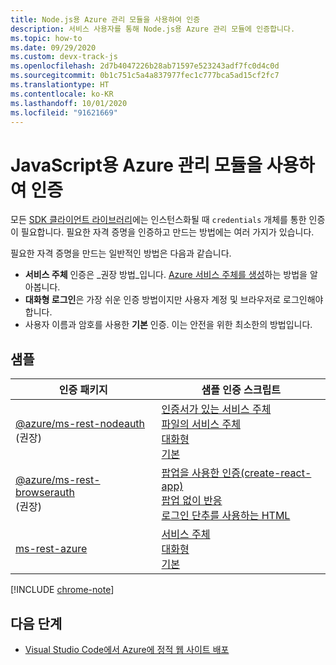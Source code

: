 ```yaml
---
title: Node.js용 Azure 관리 모듈을 사용하여 인증
description: 서비스 사용자를 통해 Node.js용 Azure 관리 모듈에 인증합니다.
ms.topic: how-to
ms.date: 09/29/2020
ms.custom: devx-track-js
ms.openlocfilehash: 2d7b4047226b28ab71597e523243adf7fc0d4c0d
ms.sourcegitcommit: 0b1c751c5a4a837977fec1c777bca5ad15cf2fc7
ms.translationtype: HT
ms.contentlocale: ko-KR
ms.lasthandoff: 10/01/2020
ms.locfileid: "91621669"
---
```

# <a name="authenticate-with-the-azure-management-modules-for-javascript"></a>JavaScript용 Azure 관리 모듈을 사용하여 인증

모든 [SDK 클라이언트 라이브러리](azure-sdk-library-package-index.md)에는 인스턴스화될 때 `credentials` 개체를 통한 인증이 필요합니다. 필요한 자격 증명을 인증하고 만드는 방법에는 여러 가지가 있습니다.

필요한 자격 증명을 만드는 일반적인 방법은 다음과 같습니다.

- **서비스 주체** 인증은 _권장 방법_입니다. [Azure 서비스 주체를 생성](node-sdk-azure-authenticate-principal.md)하는 방법을 알아봅니다. 
- **대화형 로그인**은 가장 쉬운 인증 방법이지만 사용자 계정 및 브라우저로 로그인해야 합니다.
- 사용자 이름과 암호를 사용한 **기본** 인증. 이는 안전을 위한 최소한의 방법입니다. 

## <a name="samples"></a>샘플

|인증 패키지|샘플 인증 스크립트|
|--|--|
|[@azure/ms-rest-nodeauth](https://www.npmjs.com/package/@azure/ms-rest-nodeauth) <br>(권장)|[인증서가 있는 서비스 주체](https://github.com/Azure/ms-rest-nodeauth/blob/master/samples/authFileWithSpCert.ts)<br>[파일의 서비스 주체](https://github.com/Azure/ms-rest-nodeauth/blob/master/samples/authFileWithSpSecret.ts)<br>[대화형](https://github.com/Azure/ms-rest-nodeauth/blob/master/samples/interactivePersonalAccount.ts)<br>[기본](https://github.com/Azure/ms-rest-nodeauth/blob/master/samples/usernamePassword.ts)|
|[@azure/ms-rest-browserauth](https://www.npmjs.com/package/@azure/ms-rest-browserauth)<br>(권장)|[팝업을 사용한 인증(create-react-app)](https://github.com/Azure/ms-rest-browserauth/tree/master/samples/authentication-with-popup)<br>[팝업 없이 반응](https://github.com/Azure/ms-rest-browserauth/tree/master/samples/react-app)<br>[로그인 단추를 사용하는 HTML](https://github.com/Azure/ms-rest-browserauth/tree/master/samples/vanilla)|
|[ms-rest-azure](https://www.npmjs.com/package/ms-rest-azure)|[서비스 주체](https://github.com/Azure/azure-sdk-for-node/blob/master/Documentation/Authentication.md#service-principal-authentication)<br>[대화형](https://github.com/Azure/azure-sdk-for-node/blob/master/Documentation/Authentication.md#interactive-login)<br>[기본](https://github.com/Azure/azure-sdk-for-node/blob/master/Documentation/Authentication.md#basic-authentication)|

[!INCLUDE [chrome-note](includes/chrome-note.md)]

## <a name="next-steps"></a>다음 단계   

* [Visual Studio Code에서 Azure에 정적 웹 사이트 배포](tutorial-vscode-static-website-node-01.md)